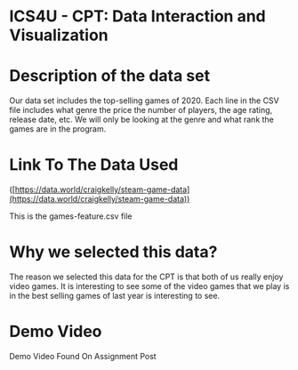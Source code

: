 
# ICS4U - CPT: Data Interaction and Visualization
# Description of the data set

Our data set includes the top-selling games of 2020. Each line in the CSV file includes what genre the price the number of players, the age rating, release date, etc. We will only be looking at the genre and what rank the games are in the program.


# Link To The Data Used

([https://data.world/craigkelly/steam-game-data](https://data.world/craigkelly/steam-game-data))

This is the games-feature.csv file


# Why we selected this data?

The reason we selected this data for the CPT is that both of us really enjoy video games. It is interesting to see some of the video games that we play is in the best selling games of last year is interesting to see.


# Demo Video

Demo Video Found On Assignment Post